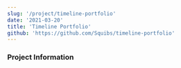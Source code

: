 ```yaml
---
slug: '/project/timeline-portfolio'
date: '2021-03-20'
title: 'Timeline Portfolio'
github: 'https://github.com/Squibs/timeline-portfolio'
---
```


### Project Information
